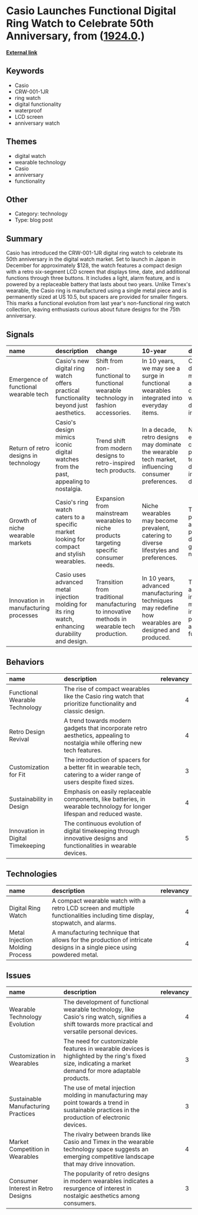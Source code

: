 # __Casio Launches Functional Digital Ring Watch to Celebrate 50th Anniversary__, from ([1924.0](https://kghosh.substack.com/p/1924.0).)

__[External link](https://www.theverge.com/2024/11/15/24297261/casio-smart-ring-digital-watch-crw-001-1jr)__



## Keywords

* Casio
* CRW-001-1JR
* ring watch
* digital functionality
* waterproof
* LCD screen
* anniversary watch

## Themes

* digital watch
* wearable technology
* Casio
* anniversary
* functionality

## Other

* Category: technology
* Type: blog post

## Summary

Casio has introduced the CRW-001-1JR digital ring watch to celebrate its 50th anniversary in the digital watch market. Set to launch in Japan in December for approximately $128, the watch features a compact design with a retro six-segment LCD screen that displays time, date, and additional functions through three buttons. It includes a light, alarm feature, and is powered by a replaceable battery that lasts about two years. Unlike Timex's wearable, the Casio ring is manufactured using a single metal piece and is permanently sized at US 10.5, but spacers are provided for smaller fingers. This marks a functional evolution from last year's non-functional ring watch collection, leaving enthusiasts curious about future designs for the 75th anniversary.

## Signals

| name                                  | description                                                                                      | change                                                                                       | 10-year                                                                                              | driving-force                                                                           |   relevancy |
|:--------------------------------------|:-------------------------------------------------------------------------------------------------|:---------------------------------------------------------------------------------------------|:-----------------------------------------------------------------------------------------------------|:----------------------------------------------------------------------------------------|------------:|
| Emergence of functional wearable tech | Casio's new digital ring watch offers practical functionality beyond just aesthetics.            | Shift from non-functional to functional wearable technology in fashion accessories.          | In 10 years, we may see a surge in functional wearables integrated into everyday items.              | Consumer demand for multifunctional and convenient wearables drives innovation.         |           4 |
| Return of retro designs in technology | Casio's design mimics iconic digital watches from the past, appealing to nostalgia.              | Trend shift from modern designs to retro-inspired tech products.                             | In a decade, retro designs may dominate the wearable tech market, influencing consumer preferences.  | Nostalgia and emotional connection to past technology drive interest in retro designs.  |           3 |
| Growth of niche wearable markets      | Casio's ring watch caters to a specific market looking for compact and stylish wearables.        | Expansion from mainstream wearables to niche products targeting specific consumer needs.     | Niche wearables may become prevalent, catering to diverse lifestyles and preferences.                | The desire for personalization and unique products drives the growth of niche markets.  |           4 |
| Innovation in manufacturing processes | Casio uses advanced metal injection molding for its ring watch, enhancing durability and design. | Transition from traditional manufacturing to innovative methods in wearable tech production. | In 10 years, advanced manufacturing techniques may redefine how wearables are designed and produced. | Technological advancements in manufacturing influence product design and functionality. |           5 |

## Behaviors

| name                              | description                                                                                                                |   relevancy |
|:----------------------------------|:---------------------------------------------------------------------------------------------------------------------------|------------:|
| Functional Wearable Technology    | The rise of compact wearables like the Casio ring watch that prioritize functionality and classic design.                  |           4 |
| Retro Design Revival              | A trend towards modern gadgets that incorporate retro aesthetics, appealing to nostalgia while offering new tech features. |           4 |
| Customization for Fit             | The introduction of spacers for a better fit in wearable tech, catering to a wider range of users despite fixed sizes.     |           3 |
| Sustainability in Design          | Emphasis on easily replaceable components, like batteries, in wearable technology for longer lifespan and reduced waste.   |           4 |
| Innovation in Digital Timekeeping | The continuous evolution of digital timekeeping through innovative designs and functionalities in wearable devices.        |           5 |

## Technologies

| name                            | description                                                                                                                  |   relevancy |
|:--------------------------------|:-----------------------------------------------------------------------------------------------------------------------------|------------:|
| Digital Ring Watch              | A compact wearable watch with a retro LCD screen and multiple functionalities including time display, stopwatch, and alarms. |           4 |
| Metal Injection Molding Process | A manufacturing technique that allows for the production of intricate designs in a single piece using powdered metal.        |           4 |

## Issues

| name                                | description                                                                                                                                             |   relevancy |
|:------------------------------------|:--------------------------------------------------------------------------------------------------------------------------------------------------------|------------:|
| Wearable Technology Evolution       | The development of functional wearable technology, like Casio's ring watch, signifies a shift towards more practical and versatile personal devices.    |           4 |
| Customization in Wearables          | The need for customizable features in wearable devices is highlighted by the ring's fixed size, indicating a market demand for more adaptable products. |           3 |
| Sustainable Manufacturing Practices | The use of metal injection molding in manufacturing may point towards a trend in sustainable practices in the production of electronic devices.         |           3 |
| Market Competition in Wearables     | The rivalry between brands like Casio and Timex in the wearable technology space suggests an emerging competitive landscape that may drive innovation.  |           4 |
| Consumer Interest in Retro Designs  | The popularity of retro designs in modern wearables indicates a resurgence of interest in nostalgic aesthetics among consumers.                         |           3 |